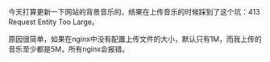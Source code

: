 
<BlogInfo id="414" title="413 Request Entity Too Large" author="白日梦想猿" pv=0 read_times=0 pre_cost_time="5" category="nginx" tag_list="['nginx', '              bug']" create_time="2022.02.02 22:09:54.982326" update_time="2023.03.25 20:00:14.900355" />

今天打算更新一下网站的背景音乐的，结果在上传音乐的时候踩到了这个坑：413 Request Entity Too Large。

原因很简单，如果在nginx中没有配置上传文件的大小，默认只有1M，而我上传的音乐至少都是5M，所有nginx会报错。


